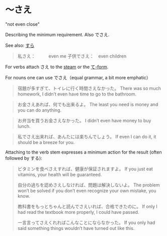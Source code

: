 # ～さえ

"not even close"

Describing the minimum requirement. Also でさえ.

See also: [すら](・すら)

> 私さえ：　　　even me
> 子供でさえ：　even children

For verbs attach さえ to the [steam](stem-masu) or the [て-form](・て).

For nouns one can use でさえ（equal grammar, a bit more emphatic）

> 宿題が多すぎて、トイレに行く時間さえなかった。
> There was so much homework, I didn’t even have time to go to the bathroom.

> お金さえあれば、何でも出来るよ。
> The least you need is money and you can do anything.

> お弁当を買うお金さえなかった。
> I didn’t even have money to buy lunch.

> 私でさえ出来れば、あんたには楽ちんでしょう。
> If even I can do it, it should be a breeze for you.

Attaching to the verb stem expresses a minimum action for the result (often followed by する):

> ビタミンを食べさえすれば、健康が保証されますよ。
> If you just eat vitamins, your health will be guaranteed.
> 
> 自分の過ちを認めさえしなければ、問題は解決しないよ。
> The problem won’t be solved if you don’t even recognize your own mistake, you know.
> 
> 教科書をもっとちゃんと読んでさえいれば、合格できたのに。
> If only I had read the textbook more properly, I could have passed.
> 
> 一言言ってさえくれればこんなことにならなかった。
> If you only had said something things wouldn’t have turned out like this.


